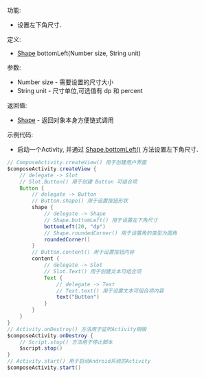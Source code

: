 功能:

+ 设置左下角尺寸.

定义:

+ [Shape](/API/UI/Compose/Theme/Shape/Shape/README.md) bottomLeft(Number size, String unit)

参数:

+ Number size - 需要设置的尺寸大小
+ String unit - 尺寸单位,可选值有 dp 和 percent

返回值:

+ [Shape](/API/UI/Compose/Theme/Shape/Shape/README.md) - 返回对象本身方便链式调用

示例代码:

+ 启动一个Activity, 并通过 [Shape.bottomLeft()](/API/UI/Compose/Theme/Shape/Shape/README.md?id=bottomLeft)
  方法设置左下角尺寸.

```groovy
// ComposeActivity.createView() 用于创建用户界面
$composeActivity.createView {
    // delegate -> Slot
    // Slot.Button() 用于创建 Button 可组合项
    Button {
        // delegate -> Button
        // Button.shape() 用于设置按钮形状
        shape {
            // delegate -> Shape
            // Shape.bottomLeft() 用于设置左下角尺寸
            bottomLeft(20, "dp")
            // Shape.roundedCorner() 用于设置角的类型为圆角
            roundedCorner()
        }
        // Button.content() 用于设置按钮内容
        content {
            // delegate -> Slot
            // Slot.Text() 用于创建文本可组合项
            Text {
                // delegate -> Text
                // Text.text() 用于设置文本可组合项内容
                text("Button")
            }
        }
    }
}
// Activity.onDestroy() 方法用于监听Activity销毁
$composeActivity.onDestroy {
    // Script.stop() 方法用于停止脚本
    $script.stop()
}
// Activity.start() 用于启动Android系统的Activity
$composeActivity.start()
```
